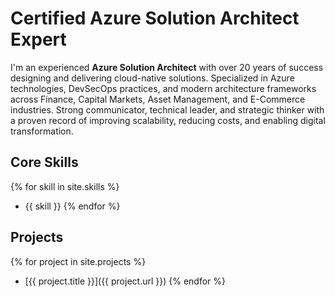 # Certified Azure Solution Architect Expert

I'm an experienced **Azure Solution Architect** with over 20 years of success designing and delivering cloud-native solutions. Specialized in Azure technologies, DevSecOps practices, and modern architecture frameworks across Finance, Capital Markets, Asset Management, and E-Commerce industries. Strong communicator, technical leader, and strategic thinker with a proven record of improving scalability, reducing costs, and enabling digital transformation.

## Core Skills

{% for skill in site.skills %}
* {{ skill }}
{% endfor %}

## Projects
{% for project in site.projects %}
*    [{{ project.title }}]({{ project.url }})
{% endfor %}